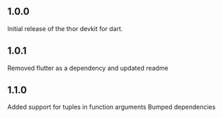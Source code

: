 ## 1.0.0
Initial release of the thor devkit for dart.

## 1.0.1
Removed flutter as a dependency and updated readme

## 1.1.0
Added support for tuples in function arguments
Bumped dependencies

